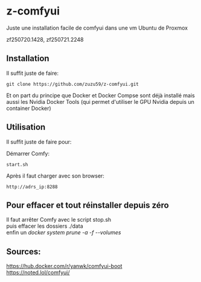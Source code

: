 # z-comfyui
Juste une installation facile de comfyui dans une vm Ubuntu de  Proxmox

zf250720.1428, zf250721.2248


## Installation
Il suffit juste de faire:
````
git clone https://github.com/zuzu59/z-comfyui.git
````
Et on part du principe que Docker et Docker Compse sont déjà installé mais aussi les Nvidia Docker Tools (qui permet d'utiliser le GPU Nvidia depuis un container Docker)


## Utilisation
Il suffit juste de faire pour:

Démarrer Comfy:
````
start.sh
````

Après il faut charger avec son browser:
````
http://adrs_ip:8288
````

## Pour effacer et tout réinstaller depuis zéro
Il faut arrêter Comfy avec le script stop.sh<br>
puis effacer les dossiers ./data<br>
enfin un *docker system prune -a -f --volumes*<br>

## Sources:
https://hub.docker.com/r/yanwk/comfyui-boot<br>
https://noted.lol/comfyui/

